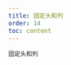 ```yaml
---
title: 固定头和列
order: 14
toc: content
---
```


<code src='../examples/FixedHeaderColumn.tsx' description="同时应用`height` 和 `column.fixed`可以同时固定表头和列">固定头和列</code>
